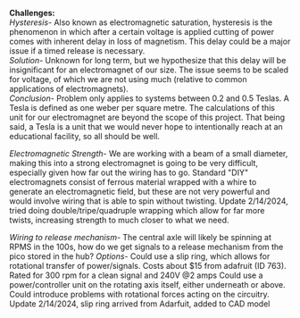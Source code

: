 **Challenges:**  
*Hysteresis-* Also known as electromagnetic saturation, hysteresis is the phenomenon in which after a certain voltage is applied cutting of power comes with inherent delay in loss of magnetism. This delay could be a major issue if a timed release is necessary.  
*Solution-* Unknown for long term, but we hypothesize that this delay will be insignificant for an electromagnet of our size. The issue seems to be scaled for voltage, of which we are not using much (relative to common applications of electromagnets).  
*Conclusion-* Problem only applies to systems between 0.2 and 0.5 Teslas. A Tesla is defined as one weber per square metre. The calculations of this unit for our electromagnet are beyond the scope of this project. That being said, a Tesla is a unit that we would never hope to intentionally reach at an educational facility, so all should be well.

*Electromagnetic Strength-* We are working with a beam of a small diameter, making this into a strong electromagnet is going to be very difficult, especially given how far out the wiring has to go. Standard "DIY" electromagnets consist of ferrous material wrapped with a whire to generate an electromagnetic field, but these are not very powerful and would involve wiring that is able to spin without twisting.
Update 2/14/2024, tried doing double/tripe/quadruple wrapping which allow for far more twists, increasing strength to much closer to what we need.

*Wiring to release mechanism-* The central axle will likely be spinning at RPMS in the 100s, how do we get signals to a release mechanism from the pico stored in the hub?
*Options-* 
Could use a slip ring, which allows for rotational transfer of power/signals. Costs about $15 from adafruit (ID 763). Rated for 300 rpm for a clean signal and 240V @2 amps
Could use a power/controller unit on the rotating axis itself, either underneath or above. Could introduce problems with rotational forces acting on the circuitry.
Update 2/14/2024, slip ring arrived from Adarfuit, added to CAD model

